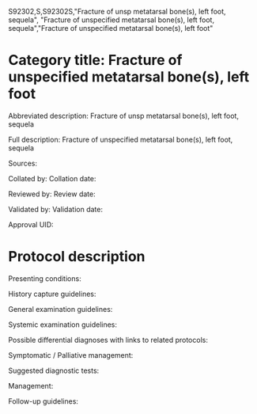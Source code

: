 S92302,S,S92302S,"Fracture of unsp metatarsal bone(s), left foot, sequela", "Fracture of unspecified metatarsal bone(s), left foot, sequela","Fracture of unspecified metatarsal bone(s), left foot"
# Category title: Fracture of unspecified metatarsal bone(s), left foot

Abbreviated description: Fracture of unsp metatarsal bone(s), left foot, sequela

Full description: Fracture of unspecified metatarsal bone(s), left foot, sequela

Sources:

Collated by:
Collation date:

Reviewed by:
Review date:

Validated by:
Validation date:

Approval UID:

# Protocol description

Presenting conditions:

History capture guidelines:

General examination guidelines:

Systemic examination guidelines:

Possible differential diagnoses with links to related protocols:

Symptomatic / Palliative management:

Suggested diagnostic tests:

Management:

Follow-up guidelines:
